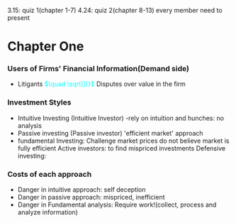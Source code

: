 3.15: quiz 1(chapter 1-7)
4.24: quiz 2(chapter 8-13)
every member need to present

# Chapter One
### Users of Firms' Financial Information(Demand side)
* Litigants
<font color=aqua>$\quad \sqrt[]{}$</font>  Disputes over value in the firm

### Investment Styles
* Intuitive Investing (Intuitive Investor)
  -rely on intuition and hunches: no analysis
* Passive investing (Passive investor)
  'efficient market' approach
* fundamental Investing: Challenge market prices
  do not believe market is fully efficient
  Active investors: to find mispriced investments
  Defensive investing: 

### Costs of each approach
* Danger in intuitive approach:
  self deception
* Danger in passive approach:
  mispriced, inefficient
* Danger in Fundamental analysis:
  Require work!(collect, process and analyze information)